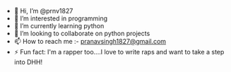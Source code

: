 - 👋 Hi, I’m @prnv1827
- 👀 I’m interested in programming
- 🌱 I’m currently learning python
- 💞️ I’m looking to collaborate on python projects
- 📫 How to reach me :- pranavsingh1827@gmail.com
- ⚡ Fun fact: I'm a rapper too....I love to write raps and want to take a step into DHH!

<!---
prnv1827/prnv1827 is a ✨ special ✨ repository because its `README.md` (this file) appears on your GitHub profile.
You can click the Preview link to take a look at your changes.
--->
